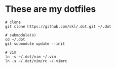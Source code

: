 # These are my dotfiles

```
# clone
git clone https://github.com/skl/.dot.git ~/.dot

# submodule(s)
cd ~/.dot
git submodule update --init

# vim
ln -s ~/.dot/vim ~/.vim
ln -s ~/.dot/vim/rc ~/.vimrc
```
